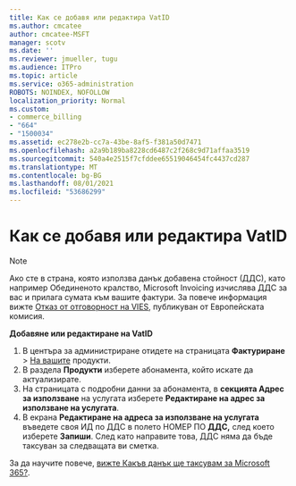 ```yaml
---
title: Как се добавя или редактира VatID
ms.author: cmcatee
author: cmcatee-MSFT
manager: scotv
ms.date: ''
ms.reviewer: jmueller, tugu
ms.audience: ITPro
ms.topic: article
ms.service: o365-administration
ROBOTS: NOINDEX, NOFOLLOW
localization_priority: Normal
ms.custom:
- commerce_billing
- "664"
- "1500034"
ms.assetid: ec278e2b-cc7a-43be-8af5-f381a50d7471
ms.openlocfilehash: a2a9b189ba8228cd6487c2f268c9d71affaa3519
ms.sourcegitcommit: 540a4e2515f7cfddee65519046454fc4437cd287
ms.translationtype: MT
ms.contentlocale: bg-BG
ms.lasthandoff: 08/01/2021
ms.locfileid: "53686299"
---
```

# <a name="how-to-add-or-edit-a-vatid"></a>Как се добавя или редактира VatID

> [!NOTE]
> Ако сте в страна, която използва данък добавена стойност (ДДС), като например Обединеното кралство, Microsoft Invoicing изчислява ДДС за вас и прилага сумата към вашите фактури. За повече информация вижте [Отказ от отговорност на VIES,](https://go.microsoft.com/fwlink/p/?LinkID=841741) публикуван от Европейската комисия.

**Добавяне или редактиране на VatID**

1. В центъра за администриране отидете на страницата **Фактуриране** \> [На вашите](https://go.microsoft.com/fwlink/p/?linkid=842054) продукти.
2. В раздела **Продукти** изберете абонамента, който искате да актуализирате.
3. На страницата с подробни данни за абонамента, в **секцията Адрес за използване** на услугата изберете **Редактиране на адрес за използване на услугата**.
4. В екрана **Редактиране на адреса за използване на услугата** въведете своя ИД по ДДС в полето НОМЕР ПО **ДДС,** след което изберете **Запиши**. След като направите това, ДДС няма да бъде таксуван за следващата ви сметка.

За да научите повече, [вижте Какъв данък ще таксувам за Microsoft 365?](/microsoft-365/commerce/billing-and-payments/tax-information#what-tax-will-i-be-charged).